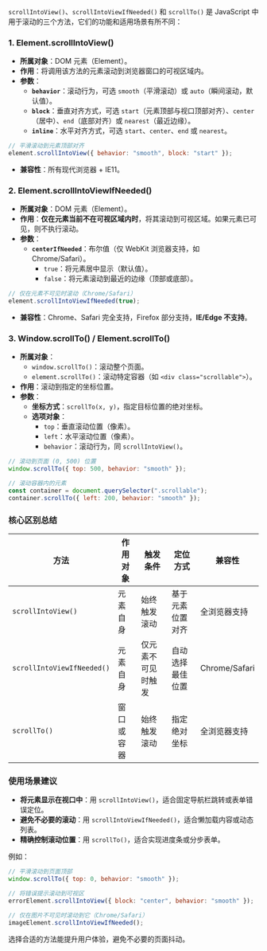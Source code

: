 `scrollIntoView()`、`scrollIntoViewIfNeeded()` 和 `scrollTo()` 是 JavaScript 中用于滚动的三个方法，它们的功能和适用场景有所不同：

### **1. Element.scrollIntoView()**

- **所属对象**：DOM 元素（Element）。
- **作用**：将调用该方法的元素滚动到浏览器窗口的可视区域内。
- **参数**：
  - **`behavior`**：滚动行为，可选 `smooth`（平滑滚动）或 `auto`（瞬间滚动，默认值）。
  - **`block`**：垂直对齐方式，可选 `start`（元素顶部与视口顶部对齐）、`center`（居中）、`end`（底部对齐）或 `nearest`（最近边缘）。
  - **`inline`**：水平对齐方式，可选 `start`、`center`、`end` 或 `nearest`。

```javascript
// 平滑滚动到元素顶部对齐
element.scrollIntoView({ behavior: "smooth", block: "start" });
```

- **兼容性**：所有现代浏览器 + IE11。

### **2. Element.scrollIntoViewIfNeeded()**

- **所属对象**：DOM 元素（Element）。
- **作用**：**仅在元素当前不在可视区域内时**，将其滚动到可视区域。如果元素已可见，则不执行滚动。
- **参数**：
  - **`centerIfNeeded`**：布尔值（仅 WebKit 浏览器支持，如 Chrome/Safari）。
    - `true`：将元素居中显示（默认值）。
    - `false`：将元素滚动到最近的边缘（顶部或底部）。

```javascript
// 仅在元素不可见时滚动（Chrome/Safari）
element.scrollIntoViewIfNeeded(true);
```

- **兼容性**：Chrome、Safari 完全支持，Firefox 部分支持，**IE/Edge 不支持**。

### **3. Window.scrollTo() / Element.scrollTo()**

- **所属对象**：
  - `window.scrollTo()`：滚动整个页面。
  - `element.scrollTo()`：滚动特定容器（如 `<div class="scrollable">`）。
- **作用**：滚动到指定的坐标位置。
- **参数**：
  - **坐标方式**：`scrollTo(x, y)`，指定目标位置的绝对坐标。
  - **选项对象**：
    - `top`：垂直滚动位置（像素）。
    - `left`：水平滚动位置（像素）。
    - `behavior`：滚动行为，同 `scrollIntoView()`。

```javascript
// 滚动到页面 (0, 500) 位置
window.scrollTo({ top: 500, behavior: "smooth" });

// 滚动容器内的元素
const container = document.querySelector(".scrollable");
container.scrollTo({ left: 200, behavior: "smooth" });
```

### **核心区别总结**

| 方法                       | 作用对象   | 触发条件           | 定位方式         | 兼容性        |
| -------------------------- | ---------- | ------------------ | ---------------- | ------------- |
| `scrollIntoView()`         | 元素自身   | 始终触发滚动       | 基于元素位置对齐 | 全浏览器支持  |
| `scrollIntoViewIfNeeded()` | 元素自身   | 仅元素不可见时触发 | 自动选择最佳位置 | Chrome/Safari |
| `scrollTo()`               | 窗口或容器 | 始终触发滚动       | 指定绝对坐标     | 全浏览器支持  |

### **使用场景建议**

- **将元素显示在视口中**：用 `scrollIntoView()`，适合固定导航栏跳转或表单错误定位。
- **避免不必要的滚动**：用 `scrollIntoViewIfNeeded()`，适合懒加载内容或动态列表。
- **精确控制滚动位置**：用 `scrollTo()`，适合实现进度条或分步表单。

例如：

```javascript
// 平滑滚动到页面顶部
window.scrollTo({ top: 0, behavior: "smooth" });

// 将错误提示滚动到可视区
errorElement.scrollIntoView({ block: "center", behavior: "smooth" });

// 仅在图片不可见时滚动到它（Chrome/Safari）
imageElement.scrollIntoViewIfNeeded();
```

选择合适的方法能提升用户体验，避免不必要的页面抖动。
